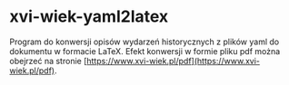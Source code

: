 # xvi-wiek-yaml2latex
Program do konwersji opisów wydarzeń historycznych z plików yaml do dokumentu w formacie LaTeX.
Efekt konwersji w formie pliku pdf można obejrzeć na stronie [https://www.xvi-wiek.pl/pdf](https://www.xvi-wiek.pl/pdf).
